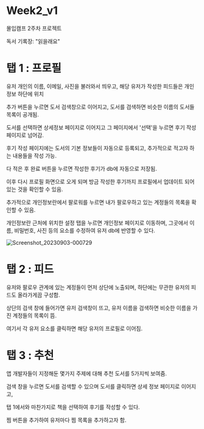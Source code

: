 # Week2_v1
몰입캠프 2주차 프로젝트

독서 기록장: "읽을래요"

# 탭 1 : 프로필
유저 개인의 이름, 이메일, 사진을 불러와서 띄우고, 해당 유저가 작성한 피드들은 개인정보 하단에 위치

추가 버튼을 누르면 도서 검색창으로 이어지고, 도서를 검색하면 비슷한 이름의 도서들 목록이 공개됨.

도서를 선택하면 상세정보 페이지로 이어지고 그 페이지에서 '선택'을 누르면 후기 작성 페이지로 넘어감.

후기 작성 페이지에는 도서의 기본 정보들이 자동으로 등록되고, 추가적으로 적고자 하는 내용들을 작성 가능.

다 적은 후 완료 버튼을 누르면 작성한 후기가 db에 자동으로 저장됨.

이후 다시 프로필 화면으로 오게 되며 방금 작성한 후기까지 프로필에서 업데이트 되어있는 것을 확인할 수 있음.

추가적으로 개인정보란에서 팔로워를 누르면 내가 팔로우하고 있는 계정들의 목록을 확인할 수 있음.

개인정보란 근처에 위치한 설정 탭을 누르면 개인정보 페이지로 이동하며, 그곳에서 이름, 비밀번호, 사진 등의 요소를 수정하여 유저 db에 반영할 수 있다.

![Screenshot_20230903-000729](https://github.com/htk2021/Week2_v1/assets/138096893/33c39c8a-4123-4330-a9ab-7d6a0fe51668)




# 탭 2 : 피드 
유저와 팔로우 관계에 있는 계정들이 먼저 상단에 노출되며, 하단에는 무관한 유저의 피드도 올라가게끔 구성함.

상단의 검색 창에 들어가면 유저 검색창이 뜨고, 유저 이름을 검색하면 비슷한 이름을 가진 계정들의 목록이 뜸.

여기서 각 유저 요소를 클릭하면 해당 유저의 프로필로 이어짐.


# 탭 3 : 추천
앱 개발자들이 지정해둔 몇가지 주제에 대해 추천 도서를 5가지씩 보여줌.

검색 창을 누르면 도서를 검색할 수 있으며 도서를 클릭하면 상세 정보 페이지로 이어지고,

탭 1에서와 마찬가지로 책을 선택하여 후기를 작성할 수 있다.

찜 버튼을 추가하여 유저마다 찜 목록을 추가하고자 함.
